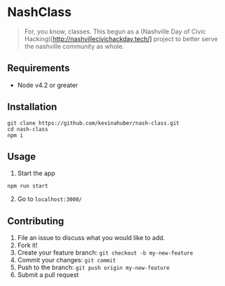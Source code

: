 

# NashClass

> For, you know, classes. This begun as a (Nashville Day of Civic Hacking)[http://nashvillecivichackday.tech/] project to better serve the nashville community as whole.

## Requirements
* Node v4.2 or greater

## Installation
```console
git clone https://github.com/kevinahuber/nash-class.git
cd nash-class
npm i
```

## Usage
1. Start the app
```console
npm run start
```
2. Go to `localhost:3000/`

## Contributing
1. File an issue to discuss what you would like to add.
2. Fork it!
3. Create your feature branch: `git checkout -b my-new-feature`
4. Commit your changes: `git commit`
5. Push to the branch: `git push origin my-new-feature`
6. Submit a pull request